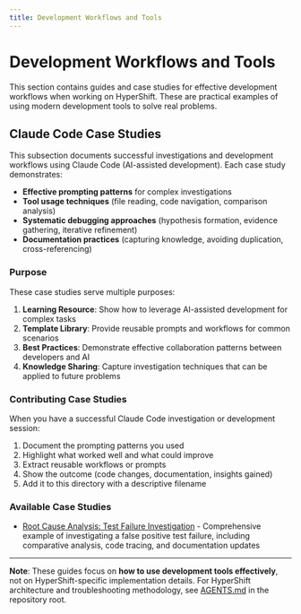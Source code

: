 ```yaml
---
title: Development Workflows and Tools
---
```


# Development Workflows and Tools

This section contains guides and case studies for effective development workflows when working on HyperShift. These are practical examples of using modern development tools to solve real problems.

## Claude Code Case Studies

This subsection documents successful investigations and development workflows using Claude Code (AI-assisted development). Each case study demonstrates:

- **Effective prompting patterns** for complex investigations
- **Tool usage techniques** (file reading, code navigation, comparison analysis)
- **Systematic debugging approaches** (hypothesis formation, evidence gathering, iterative refinement)
- **Documentation practices** (capturing knowledge, avoiding duplication, cross-referencing)

### Purpose

These case studies serve multiple purposes:

1. **Learning Resource**: Show how to leverage AI-assisted development for complex tasks
2. **Template Library**: Provide reusable prompts and workflows for common scenarios
3. **Best Practices**: Demonstrate effective collaboration patterns between developers and AI
4. **Knowledge Sharing**: Capture investigation techniques that can be applied to future problems

### Contributing Case Studies

When you have a successful Claude Code investigation or development session:

1. Document the prompting patterns you used
2. Highlight what worked well and what could improve
3. Extract reusable workflows or prompts
4. Show the outcome (code changes, documentation, insights gained)
5. Add it to this directory with a descriptive filename

### Available Case Studies

- [Root Cause Analysis: Test Failure Investigation](claude-code-rca-case-study.md) - Comprehensive example of investigating a false positive test failure, including comparative analysis, code tracing, and documentation updates

---

**Note**: These guides focus on **how to use development tools effectively**, not on HyperShift-specific implementation details. For HyperShift architecture and troubleshooting methodology, see [AGENTS.md](/AGENTS.md) in the repository root.
